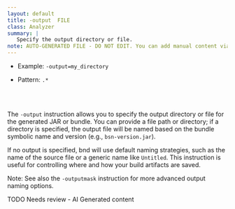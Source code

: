 ```yaml
---
layout: default
title: -output  FILE
class: Analyzer
summary: |
   Specify the output directory or file.
note: AUTO-GENERATED FILE - DO NOT EDIT. You can add manual content via same filename in ext folder. 
---
```


- Example: `-output=my_directory`

- Pattern: `.*`

<!-- Manual content from: ext/output.md --><br /><br />

The `-output` instruction allows you to specify the output directory or file for the generated JAR or bundle. You can provide a file path or directory; if a directory is specified, the output file will be named based on the bundle symbolic name and version (e.g., `bsn-version.jar`).

If no output is specified, bnd will use default naming strategies, such as the name of the source file or a generic name like `Untitled`. This instruction is useful for controlling where and how your build artifacts are saved.

Note: See also the `-outputmask` instruction for more advanced output naming options.

TODO Needs review - AI Generated content
